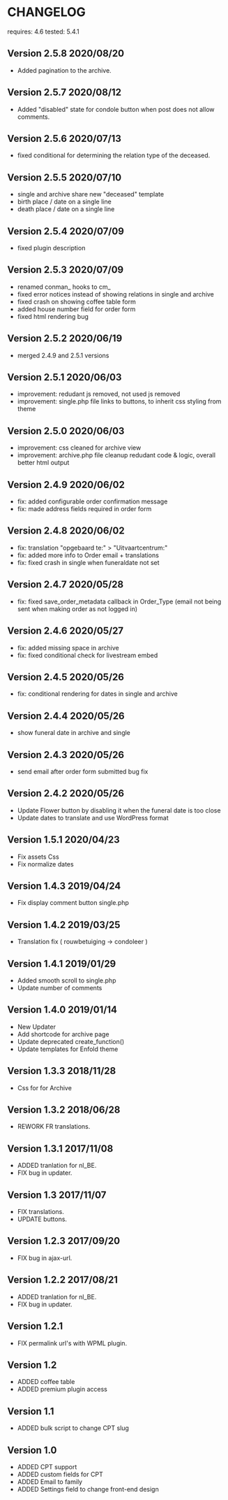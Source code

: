 # CHANGELOG

requires: 4.6
tested: 5.4.1

## Version 2.5.8 2020/08/20
- Added pagination to the archive.

## Version 2.5.7 2020/08/12
- Added "disabled" state for condole button when post does not allow comments.

## Version 2.5.6 2020/07/13
- fixed conditional for determining the relation type of the deceased.


## Version 2.5.5 2020/07/10
- single and archive share new "deceased" template
- birth place / date on a single line
- death place / date on a single line

## Version 2.5.4 2020/07/09
- fixed plugin description

## Version 2.5.3 2020/07/09
- renamed conman_ hooks to cm_
- fixed error notices instead of showing relations in single and archive
- fixed crash on showing coffee table form
- added house number field for order form
- fixed html rendering bug 

## Version 2.5.2 2020/06/19
- merged 2.4.9 and 2.5.1 versions

## Version 2.5.1 2020/06/03
- improvement: redudant js removed, not used js removed
- improvement: single.php file links to buttons, to inherit css styling from theme

## Version 2.5.0 2020/06/03
- improvement: css cleaned for archive view
- improvement: archive.php file cleanup redudant code & logic, overall better html output

## Version 2.4.9 2020/06/02
- fix: added configurable order confirmation message
- fix: made address fields required in order form

## Version 2.4.8 2020/06/02
- fix: translation "opgebaard te:" > "Uitvaartcentrum:"
- fix: added more info to Order email + translations
- fix: fixed crash in single when funeraldate not set

## Version 2.4.7 2020/05/28
- fix: fixed save_order_metadata callback in Order_Type (email not being sent when making order as not logged in)

## Version 2.4.6 2020/05/27
- fix: added missing space in archive
- fix: fixed conditional check for livestream embed

## Version 2.4.5 2020/05/26
- fix: conditional rendering for dates in single and archive

## Version 2.4.4 2020/05/26
- show funeral date in archive and single

## Version 2.4.3 2020/05/26
- send email after order form submitted bug fix

## Version 2.4.2 2020/05/26
- Update Flower button by disabling it when the funeral date is too close
- Update dates to translate and use WordPress format

## Version 1.5.1 2020/04/23
- Fix assets Css
- Fix normalize dates


## Version 1.4.3 2019/04/24
- Fix display comment button single.php

## Version 1.4.2 2019/03/25
- Translation fix ( rouwbetuiging -> condoleer )

## Version 1.4.1 2019/01/29
- Added smooth scroll to single.php
- Update number of comments

## Version 1.4.0 2019/01/14
- New Updater
- Add shortcode for archive page
- Update deprecated create_function()
- Update templates for Enfold theme

## Version 1.3.3 2018/11/28
- Css for for Archive

## Version 1.3.2 2018/06/28
- REWORK FR translations.

## Version 1.3.1 2017/11/08
- ADDED tranlation for nl_BE.
- FIX bug in updater.

## Version 1.3 2017/11/07
- FIX translations.
- UPDATE buttons.

## Version 1.2.3 2017/09/20
- FIX bug in ajax-url.

## Version 1.2.2 2017/08/21
- ADDED tranlation for nl_BE.
- FIX bug in updater.

## Version 1.2.1 
- FIX permalink url's with WPML plugin.

## Version 1.2
- ADDED coffee table
- ADDED premium plugin access

## Version 1.1
- ADDED bulk script to change CPT slug

## Version 1.0
- ADDED CPT support
- ADDED custom fields for CPT
- ADDED Email to family
- ADDED Settings field to change front-end design
